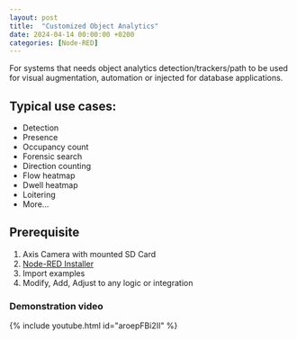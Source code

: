 ```yaml
---
layout: post
title:  "Customized Object Analytics"
date: 2024-04-14 00:00:00 +0200
categories: [Node-RED]
---
```


For systems that needs object analytics detection/trackers/path to be used for visual augmentation, automation or injected for database applications.

## Typical use cases:
* Detection
* Presence
* Occupancy count
* Forensic search
* Direction counting
* Flow heatmap
* Dwell heatmap
* Loitering
* More...

## Prerequisite 
1. Axis Camera with mounted SD Card
2. [Node-RED Installer](https://pandosme.github.io/acap/node-red/2023/09/12/nodered-acap.html)
3. Import examples
4. Modify, Add, Adjust to any logic or integration

### Demonstration video
{% include youtube.html id="aroepFBi2II" %}

